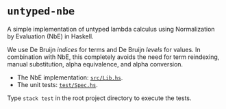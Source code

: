# `untyped-nbe`

A simple implementation of untyped lambda calculus using Normalization by Evaluation (NbE) in Haskell.

We use De Bruijn _indices_ for terms and De Bruijn _levels_ for values. In combination with NbE, this completely avoids the need for term reindexing, manual substitution, alpha equivalence, and alpha conversion.

 - The NbE implementation: [`src/Lib.hs`](src/Lib.hs).
 - The unit tests: [`test/Spec.hs`](test/Spec.hs).

Type `stack test` in the root project directory to execute the tests.

